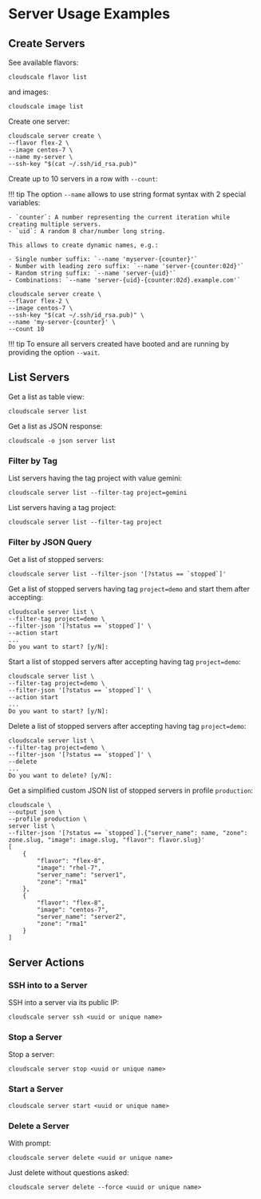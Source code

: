 # Server Usage Examples

## Create Servers

See available flavors:

~~~shell
cloudscale flavor list
~~~

and images:

~~~shell
cloudscale image list
~~~

Create one server:

~~~shell
cloudscale server create \
--flavor flex-2 \
--image centos-7 \
--name my-server \
--ssh-key "$(cat ~/.ssh/id_rsa.pub)"
~~~

Create up to 10 servers in a row with `--count`:

!!! tip
    The option `--name` allows to use string format syntax with 2 special variables:

    - `counter`: A number representing the current iteration while creating multiple servers.
    - `uid`: A random 8 char/number long string.

    This allows to create dynamic names, e.g.:

    - Single number suffix: `--name 'myserver-{counter}'`
    - Number with leading zero suffix: `--name 'server-{counter:02d}'`
    - Random string suffix: `--name 'server-{uid}'`
    - Combinations: `--name 'server-{uid}-{counter:02d}.example.com'`

~~~shell
cloudscale server create \
--flavor flex-2 \
--image centos-7 \
--ssh-key "$(cat ~/.ssh/id_rsa.pub)" \
--name 'my-server-{counter}' \
--count 10
~~~

!!! tip
    To ensure all servers created have booted and are running by providing the option `--wait`.

## List Servers

Get a list as table view:

~~~shell
cloudscale server list
~~~

Get a list as JSON response:

~~~shell
cloudscale -o json server list
~~~

### Filter by Tag

List servers having the tag project with value gemini:

~~~shell
cloudscale server list --filter-tag project=gemini
~~~

List servers having a tag project:

~~~shell
cloudscale server list --filter-tag project
~~~

### Filter by JSON Query

Get a list of stopped servers:

~~~shell
cloudscale server list --filter-json '[?status == `stopped`]'
~~~

Get a list of stopped servers having tag `project=demo` and start them after accepting:

~~~shell
cloudscale server list \
--filter-tag project=demo \
--filter-json '[?status == `stopped`]' \
--action start
...
Do you want to start? [y/N]:
~~~

Start a list of stopped servers after accepting having tag `project=demo`:

~~~shell
cloudscale server list \
--filter-tag project=demo \
--filter-json '[?status == `stopped`]' \
--action start
...
Do you want to start? [y/N]:
~~~

Delete a list of stopped servers after accepting having tag `project=demo`:

~~~shell
cloudscale server list \
--filter-tag project=demo \
--filter-json '[?status == `stopped`]' \
--delete
...
Do you want to delete? [y/N]:
~~~

Get a simplified custom JSON list of stopped servers in profile `production`:

~~~shell
cloudscale \
--output json \
--profile production \
server list \
--filter-json '[?status == `stopped`].{"server_name": name, "zone": zone.slug, "image": image.slug, "flavor": flavor.slug}'
[
    {
        "flavor": "flex-8",
        "image": "rhel-7",
        "server_name": "server1",
        "zone": "rma1"
    },
    {
        "flavor": "flex-8",
        "image": "centos-7",
        "server_name": "server2",
        "zone": "rma1"
    }
]
~~~

## Server Actions

### SSH into to a Server

SSH into a server via its public IP:

~~~shell
cloudscale server ssh <uuid or unique name>
~~~

### Stop a Server

Stop a server:

~~~shell
cloudscale server stop <uuid or unique name>
~~~

### Start a Server

~~~shell
cloudscale server start <uuid or unique name>
~~~

### Delete a Server

With prompt:

~~~shell
cloudscale server delete <uuid or unique name>
~~~

Just delete without questions asked:

~~~shell
cloudscale server delete --force <uuid or unique name>
~~~
